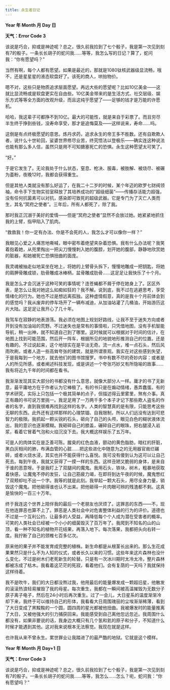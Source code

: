 ```yaml
---
title: 永生者日记
---
```


**Year 年 Month 月 Day 日** 

**天气：Error Code 3**

该说是巧合，抑或是神迹呢？总之，很久前我捡到了七个骰子，我是第一次见到刻有7的骰子。一条长长胡子的蛇问我……等等，我怎么写的日记？算了，蛇问我：“你有愿望吗？”

当然有啊，每个人都有愿望。如果是最近的，那就是1080钛核武器级显流畅，哦不，还是星星星的液态软盘好了。该死的商人，哄抬物价。

嗯不对，这些只是物质追求层面愿望。再远大些的愿望呢？比如10亿美金——这就比显流畅或是软盘更实在自由些。10亿美金带来的是生活方式、社交层级、娱乐方式等等全方面的改观升级，而且这纯乎愿望了——足够的钱才是万能的许愿机。

哈哈，我这辈子可都挣不到10亿。最大的可能性，就是来自于彩票了。而且穷尽半生终于挣到些钱，没寿命享受，那才是追悔莫及——这样说来，寿命……吗。

这倒是有点终极愿望的意思。炼丹求药，追求永生的帝王多不胜数。还有自欺欺人者，说什么十世轮回，娑婆世界修尽业苦，终究悟法以登极乐——确实连这种说法也能有那么多人信，虽然只是用不可知搪塞死亡的恐惧。永生这种愿望太可笑了。

“好。”

于是它发生了。无论我处于什么状态，窒息、枪决、服毒，被肢解、被烧尽、被碾为齑粉，夜晚12时，我都会获得重生。

但是其他人类就没有那么好运了，在我二十二岁的时候，某个年迈的欧罗七财阀领袖，命令手下生物实验室释放了其培养成功的“超级细菌”——传播存活能力超强，没有任何抗菌素可以对抗，感染即可致死的超级武器。它是专门为了灭亡人类而生，其名“冥府之使者”。三年后，所有人都死了，除了我。

那时我正沉溺于美好的爱情——但是“冥府之使者”显然不会放过她。她紧紧地抓住我的上臂，指甲陷入了肌肉。

“救救我！你一定有办法、你是不会死的人，我怎么才可以像你一样？”

我眼见心爱之人痛苦地嘶喊，眼中密布着绝望夹杂着恐惧。我有什么办法呢？我笑着抱着她，从兜里掏出一把尖刀慢慢刺入她的腹腔，划开她的腹部，静静地欣赏她的脏器，和她被死亡恐惧扭曲的面庞。

我灵魂被抽走似地呆坐在地上，将她的上臂骨头拆下，慢慢地雕成一把钥匙，将她的肩胛骨雕成锁，肋骨雕成冰棒柄，盆骨雕成肋骨……这足足让我快乐了十个月。

我是怎么才会沉迷于这种可笑的事情呢？连苍蝇都不屑于停在她身上了。区区外表，是怎么让我对她这么如痴如狂的？我不解。说到底，我不过在逃避思考，享受情绪化的行为。她也不过是想远离孤独。这种虚情假意，真的是我十个月前体会到的感觉吗？我从废弃的停车场开了一辆布减迪，从加油站灌了几桶油，开始游历这片大陆。这足足让我开心了几十年。

我驾车在寂静的地表游荡。我必须在地图上规划好路线，让我不至于迷失方向或者开到没有加油站的荒野。不过迷失也是常有的事情啦，只凭借地图，没有手机智能导航，稍一出神，就不知道自己到了哪里。这时候就可以根据对于时间的估计，在地图上找到可能范围，然后开一阵车，根据所见的地貌地形推测自己的位置。还是有趣的。不过说起来，这个地球实在是平淡无奇。流一点水，堆一点石头，然后风雨吹刷，或者人造一些高耸夸张的建筑，就是所谓景观。我实在对这些感到失望，于是我每到一个地方，就去他们的图书馆搜罗。书中有数不尽的奇妙内容：或者是人的所见所感，或者阐述科技发现，或是讲述一个夸张巧妙又有所隐喻的故事……我有将近九千年的时间都在看书。

我渐渐发现其实大部分的书都没有什么意思，就像大部分人一样。庸才的书了无新意，最平庸地方在于作者认为它棒极了。有的书只是在煽动情绪，愚弄蠢蛋。有的学术研究，实际上只包括一个极其简单的点子，但描述得云里雾里，煞有介事。真正有趣的书可说万里挑一。我足足用了一万两千多个本子才记下那些欺人盗名的作者的名字，直到我很难再找到这样的名字。人类的智慧真的是有限，只能思考这些无聊的东西。此外还有这样那样的心理禁锢、自我限制，所以人们远没有达到可悲智力的极限。我抓起一颗尖锐的石头，砸向了自己的头颅，眼见白色的糊状液体流出，我的意识也逐渐模糊。我砸碎自己的膝盖，碾碎自己的眼珠，把右腿浸入岩浆，看着它冒着气泡和火焰沉没下去。我大概这样娱乐了五万年。

可是人的肉体实在是乏善可陈。腥臭的红色血液，颤动的黄色脂肪，暗红的肝脏，黑白灰相间的肺，布满血管的心脏……把这些进化中随意为之的无用器官凿烂碾碎，或者火烧水浸，其实也并不能获得什么喜悦。我可没有傻到认为这可以让自己死去。每到午夜，我就又获得了一摸一样的东西。这样丑陋又脆弱的身体，是来自于谁的恶意呀。于是我盯上了双腿间的魔鬼。我用石头，铁块，树木，粗暴地获取着快感，让魔鬼不停的发狂，让自己筋疲力竭，在即将到达午夜的时候，魔鬼憋红了双颊却吐不出一个字。我等的就是此刻。我举起一颗大石头，用尽全身力量，销毁这个魔鬼。把他砸得谁也认不出来。把他砸得一片肉眼可辨的残渣都不剩。这真是愉快的一百三十万年。

终于我连这个世界上陪伴我的最后一个老朋友也厌烦了。这罪恶的东西——不，现在他连罪恶也算不上了。罪恶是人类社会中对危害整体利益的行为的评价。道德也不过是一个互利公约，让最多的人受益，再降低每个个人成为潜在受害者的概率。可笑的人类社会已经被一个小小的细菌毁灭了百万年了。我爬到不知名的山的山顶，看一种不知名的植物开花结果，再落入地下。每次落果，我都把头向右转一度。我拧断了自己的颈椎七百多亿次。

原来他的果子并不能发育成完整的植株。新生命都是从根茎长出来的。那么生花成果果然只是什么不为人知的仪式，或者长久以来的习惯。这些年来这片森林也没什么变化，不过是树木们老死新生的轮替。只是有一次冰川期时太冷太冷，整片森林都被冻成了枯木。我看着这茫茫的死寂，看着他们。会有复荫的一天吗？我就保持这样待着。

我不是吹牛，我们的大日都没熬过我，他用最后的能量爆发成一颗超旧星，他散发的滚滚热浪轻易摧毁了我的母星。每次重生，我都在一瞬间被高温摧毁为无数分子原子离子电子，然后在24小时后再次重生。过了一会儿，大日星系的温度渐渐冷却下来，我终于可以维持自己的形体，我看看大日周围瑰丽的尘埃渐渐稀薄，看到了大日变成了黑黢黢的一个圆，圆四周的星光都被他扭曲。我被爆发时的能量推离了大日，又被他强大的引力捕获回来。我能感受到自己离他忽远忽近。我周围什么都没有，如果非要说的话，我身边大概只有几个氢和氦的原子和分子，不知道什么时候才能遇到其他。这对我来说根本无法察觉。我现在就是这样。

也许我从来不曾永生。累世罪业让我踏进了的最严酷的地狱。它就是这个模样。


**Year 年 Month 月 Day+1 日**

**天气：Error Code 3**

该说是巧合，抑或是神迹呢？总之，很久前我捡到了七个骰子，我是第一次见到刻有7的骰子。一条长长胡子的蛇问我……等等，我怎么……怎么？呃，蛇问我：“你有愿望吗？”

